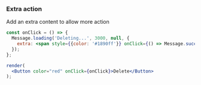 ### Extra action

Add an extra content to allow more action

<!--start-code-->

```jsx
const onClick = () => {
  Message.loading('Deleting...', 3000, null, {
    extra: <span style={{color: '#1890ff'}} onClick={() => Message.success('Undo successful')}>Undo</span>
  });
};

render(
  <Button color="red" onClick={onClick}>Delete</Button>
);
```

<!--end-code-->
